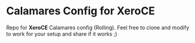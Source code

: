 # Calamares Config for XeroCE

Repo for **XeroCE** Calamares config (Rolling). Feel free to clone and modify to work for your setup and share if it works ;)
